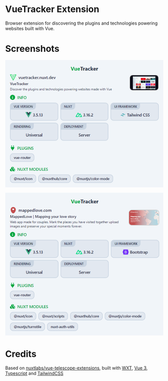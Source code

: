 # VueTracker Extension
Browser extension for discovering the plugins and technologies powering websites built with Vue.

# Screenshots
![screenshot-1](/screenshots/ss-1.png)

![screenshot-2](/screenshots/ss-2.png)

# Credits
Based on [nuxtlabs/vue-telescope-extensions](https://github.com/nuxtlabs/vue-telescope-extensions), built with [WXT](https://github.com/wxt-dev/wxt), [Vue 3](https://github.com/vuejs/core), [Typescript](https://github.com/microsoft/TypeScript) and [TailwindCSS](https://github.com/tailwindlabs/tailwindcss)